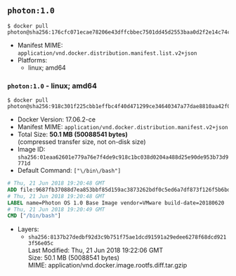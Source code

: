 ## `photon:1.0`

```console
$ docker pull photon@sha256:176cfc071ecae78206e43dffcbbec7501dd45d2553baa0d2f2e14c74c5489ea2
```

-	Manifest MIME: `application/vnd.docker.distribution.manifest.list.v2+json`
-	Platforms:
	-	linux; amd64

### `photon:1.0` - linux; amd64

```console
$ docker pull photon@sha256:918c301f225cbb1effbc4f40d471299ce34640347a77dae8810aa42f04dcf71c
```

-	Docker Version: 17.06.2-ce
-	Manifest MIME: `application/vnd.docker.distribution.manifest.v2+json`
-	Total Size: **50.1 MB (50088541 bytes)**  
	(compressed transfer size, not on-disk size)
-	Image ID: `sha256:01eaa62601e779a76e7f4de9c918c1bc038d0204a488d25e90de953b73d9771d`
-	Default Command: `["\/bin\/bash"]`

```dockerfile
# Thu, 21 Jun 2018 19:20:48 GMT
ADD file:9687fb37088d7ea853bbf85d159ac3873262bdf0c5ed6a7df873f126f5b6bdba in / 
# Thu, 21 Jun 2018 19:20:48 GMT
LABEL name=Photon OS 1.0 Base Image vendor=VMware build-date=20180620
# Thu, 21 Jun 2018 19:20:49 GMT
CMD ["/bin/bash"]
```

-	Layers:
	-	`sha256:8137b27dedbf92d3c9b751f75ae1dcd91591a29edee6278f68dcd9213f56e05c`  
		Last Modified: Thu, 21 Jun 2018 19:22:06 GMT  
		Size: 50.1 MB (50088541 bytes)  
		MIME: application/vnd.docker.image.rootfs.diff.tar.gzip
